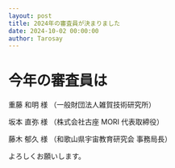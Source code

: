 ```yaml
---
layout: post
title: 2024年の審査員が決まりました
date: 2024-10-02 00:00:00
author: Tarosay
---
```


# 今年の審査員は

重藤 和明 様 （一般財団法人雑賀技術研究所）  

坂本 直弥 様 （株式会社古座 MORI 代表取締役）  

藤木 郁久 様 （和歌山県宇宙教育研究会 事務局長）  

よろしくお願いします。  

